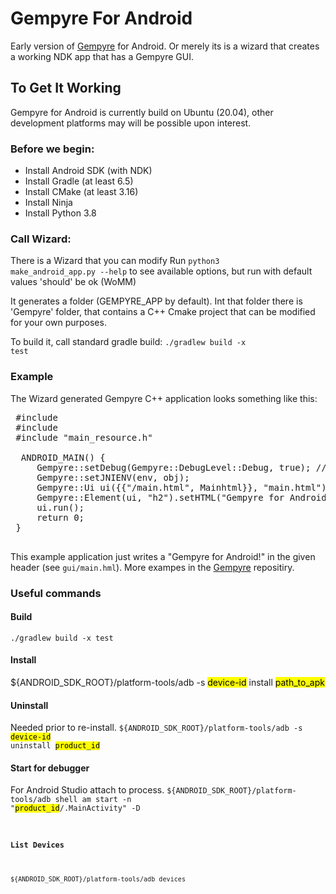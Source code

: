 # Gempyre For Android

Early version of [Gempyre](https://github.com/mmertama/Gempyre) for Android.
Or merely its is a wizard that creates a working NDK app that has a Gempyre GUI.

## To Get It Working

Gempyre for Android is currently build on Ubuntu (20.04),
other development platforms may will be possible upon interest.

### Before we begin:
* Install Android SDK (with NDK)
* Install Gradle (at least 6.5)
* Install CMake (at least 3.16)
* Install Ninja 
* Install Python 3.8

### Call Wizard:
 There is a Wizard that you can modify
 Run <code>python3 make_android_app.py --help</code>
 to see available options, but run with default values
 'should' be ok (WoMM)
 
 It generates a folder (GEMPYRE_APP by default).
 Int that folder there is 'Gempyre' folder, that contains a
 C++ Cmake project that can be modified for your own purposes.
 
 To build it, call standard gradle build:
 <code>./gradlew build -x test</code>
 
 ### Example
 The Wizard generated Gempyre C++ application looks something like this:
 <pre>
 #include <jni.h>
 #include <gempyre.h>
 #include "main_resource.h"
   
  ANDROID_MAIN() {
     Gempyre::setDebug(Gempyre::DebugLevel::Debug, true); // true shall use syslog, that in android is logcat!
     Gempyre::setJNIENV(env, obj);
     Gempyre::Ui ui({{"/main.html", Mainhtml}}, "main.html");
     Gempyre::Element(ui, "h2").setHTML("Gempyre for Android!");
     ui.run();
     return 0;
 }
 </pre>
  
 This example application just writes a "Gempyre for Android!" in the given header (see <code>gui/main.hml</code>). More exampes in the [Gempyre](https://github.com/mmertama/Gempyre) repositiry.   
 
 ### Useful commands
 #### Build
 <code>./gradlew build -x test</code>
 #### Install
 ${ANDROID_SDK_ROOT}/platform-tools/adb -s <mark>device-id</mark> install <mark>path_to_apk</mark>
 #### Uninstall
 Needed prior to re-install.
 <code>${ANDROID_SDK_ROOT}/platform-tools/adb -s <mark>device-id</mark> uninstall <mark>product_id</mark> </code>
 #### Start for debugger
 For Android Studio attach to process.
 <code>${ANDROID_SDK_ROOT}/platform-tools/adb shell am start -n "<mark>product_id</mark>/.MainActivity" -D
 #### List Devices
 <code>${ANDROID_SDK_ROOT}/platform-tools/adb devices</code>
  
      


